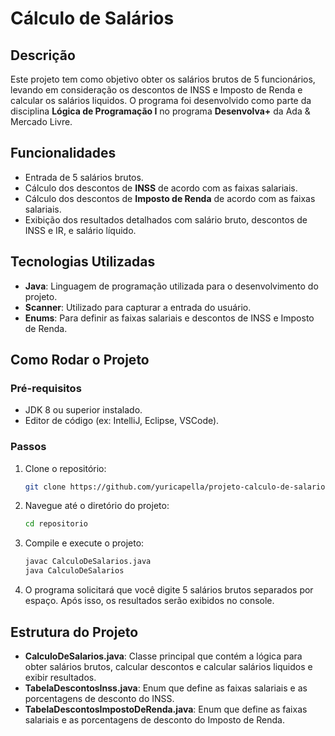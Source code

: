 # Cálculo de Salários

## Descrição

Este projeto tem como objetivo obter os salários brutos de 5 funcionários, levando em consideração os descontos de INSS e Imposto de Renda e calcular os salários liquidos. O programa foi desenvolvido como parte da disciplina **Lógica de Programação I** no programa **Desenvolva+** da Ada & Mercado Livre.

## Funcionalidades

- Entrada de 5 salários brutos.
- Cálculo dos descontos de **INSS** de acordo com as faixas salariais.
- Cálculo dos descontos de **Imposto de Renda** de acordo com as faixas salariais.
- Exibição dos resultados detalhados com salário bruto, descontos de INSS e IR, e salário líquido.

## Tecnologias Utilizadas

- **Java**: Linguagem de programação utilizada para o desenvolvimento do projeto.
- **Scanner**: Utilizado para capturar a entrada do usuário.
- **Enums**: Para definir as faixas salariais e descontos de INSS e Imposto de Renda.

## Como Rodar o Projeto

### Pré-requisitos

- JDK 8 ou superior instalado.
- Editor de código (ex: IntelliJ, Eclipse, VSCode).

### Passos

1. Clone o repositório:

    ```bash
    git clone https://github.com/yuricapella/projeto-calculo-de-salario.git
    ```

2. Navegue até o diretório do projeto:

    ```bash
    cd repositorio
    ```

3. Compile e execute o projeto:

    ```bash
    javac CalculoDeSalarios.java
    java CalculoDeSalarios
    ```

4. O programa solicitará que você digite 5 salários brutos separados por espaço. Após isso, os resultados serão exibidos no console.

## Estrutura do Projeto

- **CalculoDeSalarios.java**: Classe principal que contém a lógica para obter salários brutos, calcular descontos e calcular salários liquidos e exibir resultados.
- **TabelaDescontosInss.java**: Enum que define as faixas salariais e as porcentagens de desconto do INSS.
- **TabelaDescontosImpostoDeRenda.java**: Enum que define as faixas salariais e as porcentagens de desconto do Imposto de Renda.
  
